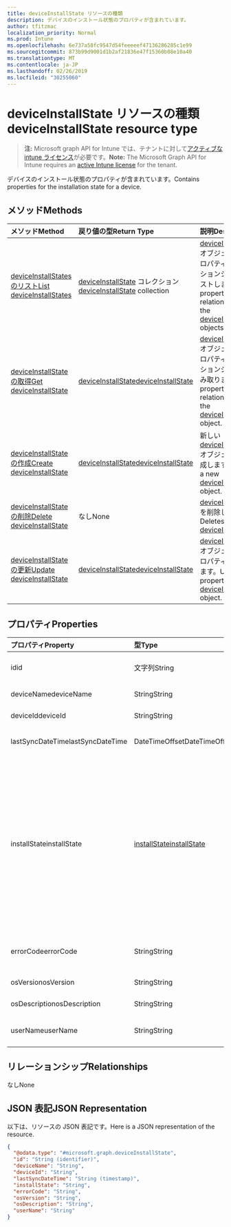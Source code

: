 ```yaml
---
title: deviceInstallState リソースの種類
description: デバイスのインストール状態のプロパティが含まれています。
author: tfitzmac
localization_priority: Normal
ms.prod: Intune
ms.openlocfilehash: 6e737a58fc9547d54feeeeef47136286285c1e99
ms.sourcegitcommit: 873b99d9001d1b2af21836e47f15360b08e10a40
ms.translationtype: MT
ms.contentlocale: ja-JP
ms.lasthandoff: 02/26/2019
ms.locfileid: "30255060"
---
```

# <a name="deviceinstallstate-resource-type"></a><span data-ttu-id="5d9bf-103">deviceInstallState リソースの種類</span><span class="sxs-lookup"><span data-stu-id="5d9bf-103">deviceInstallState resource type</span></span>

> <span data-ttu-id="5d9bf-104">**注:** Microsoft graph API for Intune では、テナントに対して[アクティブな intune ライセンス](https://go.microsoft.com/fwlink/?linkid=839381)が必要です。</span><span class="sxs-lookup"><span data-stu-id="5d9bf-104">**Note:** The Microsoft Graph API for Intune requires an [active Intune license](https://go.microsoft.com/fwlink/?linkid=839381) for the tenant.</span></span>

<span data-ttu-id="5d9bf-105">デバイスのインストール状態のプロパティが含まれています。</span><span class="sxs-lookup"><span data-stu-id="5d9bf-105">Contains properties for the installation state for a device.</span></span>

## <a name="methods"></a><span data-ttu-id="5d9bf-106">メソッド</span><span class="sxs-lookup"><span data-stu-id="5d9bf-106">Methods</span></span>
|<span data-ttu-id="5d9bf-107">メソッド</span><span class="sxs-lookup"><span data-stu-id="5d9bf-107">Method</span></span>|<span data-ttu-id="5d9bf-108">戻り値の型</span><span class="sxs-lookup"><span data-stu-id="5d9bf-108">Return Type</span></span>|<span data-ttu-id="5d9bf-109">説明</span><span class="sxs-lookup"><span data-stu-id="5d9bf-109">Description</span></span>|
|:---|:---|:---|
|[<span data-ttu-id="5d9bf-110">deviceInstallStates のリスト</span><span class="sxs-lookup"><span data-stu-id="5d9bf-110">List deviceInstallStates</span></span>](../api/intune-books-deviceinstallstate-list.md)|<span data-ttu-id="5d9bf-111">[deviceInstallState](../resources/intune-books-deviceinstallstate.md) コレクション</span><span class="sxs-lookup"><span data-stu-id="5d9bf-111">[deviceInstallState](../resources/intune-books-deviceinstallstate.md) collection</span></span>|<span data-ttu-id="5d9bf-112">[deviceInstallState](../resources/intune-books-deviceinstallstate.md) オブジェクトのプロパティとリレーションシップをリストします。</span><span class="sxs-lookup"><span data-stu-id="5d9bf-112">List properties and relationships of the [deviceInstallState](../resources/intune-books-deviceinstallstate.md) objects.</span></span>|
|[<span data-ttu-id="5d9bf-113">deviceInstallState の取得</span><span class="sxs-lookup"><span data-stu-id="5d9bf-113">Get deviceInstallState</span></span>](../api/intune-books-deviceinstallstate-get.md)|[<span data-ttu-id="5d9bf-114">deviceInstallState</span><span class="sxs-lookup"><span data-stu-id="5d9bf-114">deviceInstallState</span></span>](../resources/intune-books-deviceinstallstate.md)|<span data-ttu-id="5d9bf-115">[deviceInstallState](../resources/intune-books-deviceinstallstate.md) オブジェクトのプロパティとリレーションシップを読み取ります。</span><span class="sxs-lookup"><span data-stu-id="5d9bf-115">Read properties and relationships of the [deviceInstallState](../resources/intune-books-deviceinstallstate.md) object.</span></span>|
|[<span data-ttu-id="5d9bf-116">deviceInstallState の作成</span><span class="sxs-lookup"><span data-stu-id="5d9bf-116">Create deviceInstallState</span></span>](../api/intune-books-deviceinstallstate-create.md)|[<span data-ttu-id="5d9bf-117">deviceInstallState</span><span class="sxs-lookup"><span data-stu-id="5d9bf-117">deviceInstallState</span></span>](../resources/intune-books-deviceinstallstate.md)|<span data-ttu-id="5d9bf-118">新しい [deviceInstallState](../resources/intune-books-deviceinstallstate.md) オブジェクトを作成します。</span><span class="sxs-lookup"><span data-stu-id="5d9bf-118">Create a new [deviceInstallState](../resources/intune-books-deviceinstallstate.md) object.</span></span>|
|[<span data-ttu-id="5d9bf-119">deviceInstallState の削除</span><span class="sxs-lookup"><span data-stu-id="5d9bf-119">Delete deviceInstallState</span></span>](../api/intune-books-deviceinstallstate-delete.md)|<span data-ttu-id="5d9bf-120">なし</span><span class="sxs-lookup"><span data-stu-id="5d9bf-120">None</span></span>|<span data-ttu-id="5d9bf-121">[deviceInstallState](../resources/intune-books-deviceinstallstate.md) を削除します。</span><span class="sxs-lookup"><span data-stu-id="5d9bf-121">Deletes a [deviceInstallState](../resources/intune-books-deviceinstallstate.md).</span></span>|
|[<span data-ttu-id="5d9bf-122">deviceInstallState の更新</span><span class="sxs-lookup"><span data-stu-id="5d9bf-122">Update deviceInstallState</span></span>](../api/intune-books-deviceinstallstate-update.md)|[<span data-ttu-id="5d9bf-123">deviceInstallState</span><span class="sxs-lookup"><span data-stu-id="5d9bf-123">deviceInstallState</span></span>](../resources/intune-books-deviceinstallstate.md)|<span data-ttu-id="5d9bf-124">[deviceInstallState](../resources/intune-books-deviceinstallstate.md) オブジェクトのプロパティを更新します。</span><span class="sxs-lookup"><span data-stu-id="5d9bf-124">Update the properties of a [deviceInstallState](../resources/intune-books-deviceinstallstate.md) object.</span></span>|

## <a name="properties"></a><span data-ttu-id="5d9bf-125">プロパティ</span><span class="sxs-lookup"><span data-stu-id="5d9bf-125">Properties</span></span>
|<span data-ttu-id="5d9bf-126">プロパティ</span><span class="sxs-lookup"><span data-stu-id="5d9bf-126">Property</span></span>|<span data-ttu-id="5d9bf-127">型</span><span class="sxs-lookup"><span data-stu-id="5d9bf-127">Type</span></span>|<span data-ttu-id="5d9bf-128">説明</span><span class="sxs-lookup"><span data-stu-id="5d9bf-128">Description</span></span>|
|:---|:---|:---|
|<span data-ttu-id="5d9bf-129">id</span><span class="sxs-lookup"><span data-stu-id="5d9bf-129">id</span></span>|<span data-ttu-id="5d9bf-130">文字列</span><span class="sxs-lookup"><span data-stu-id="5d9bf-130">String</span></span>|<span data-ttu-id="5d9bf-131">エンティティのキー。</span><span class="sxs-lookup"><span data-stu-id="5d9bf-131">Key of the entity.</span></span>|
|<span data-ttu-id="5d9bf-132">deviceName</span><span class="sxs-lookup"><span data-stu-id="5d9bf-132">deviceName</span></span>|<span data-ttu-id="5d9bf-133">String</span><span class="sxs-lookup"><span data-stu-id="5d9bf-133">String</span></span>|<span data-ttu-id="5d9bf-134">デバイス名。</span><span class="sxs-lookup"><span data-stu-id="5d9bf-134">Device name.</span></span>|
|<span data-ttu-id="5d9bf-135">deviceId</span><span class="sxs-lookup"><span data-stu-id="5d9bf-135">deviceId</span></span>|<span data-ttu-id="5d9bf-136">String</span><span class="sxs-lookup"><span data-stu-id="5d9bf-136">String</span></span>|<span data-ttu-id="5d9bf-137">デバイス ID。</span><span class="sxs-lookup"><span data-stu-id="5d9bf-137">Device Id.</span></span>|
|<span data-ttu-id="5d9bf-138">lastSyncDateTime</span><span class="sxs-lookup"><span data-stu-id="5d9bf-138">lastSyncDateTime</span></span>|<span data-ttu-id="5d9bf-139">DateTimeOffset</span><span class="sxs-lookup"><span data-stu-id="5d9bf-139">DateTimeOffset</span></span>|<span data-ttu-id="5d9bf-140">最後の同期日時。</span><span class="sxs-lookup"><span data-stu-id="5d9bf-140">Last sync date and time.</span></span>|
|<span data-ttu-id="5d9bf-141">installState</span><span class="sxs-lookup"><span data-stu-id="5d9bf-141">installState</span></span>|[<span data-ttu-id="5d9bf-142">installState</span><span class="sxs-lookup"><span data-stu-id="5d9bf-142">installState</span></span>](../resources/intune-books-installstate.md)|<span data-ttu-id="5d9bf-143">電子ブックのインストールの状態。</span><span class="sxs-lookup"><span data-stu-id="5d9bf-143">The install state of the eBook.</span></span> <span data-ttu-id="5d9bf-144">可能な値は、`notApplicable`、`installed`、`failed`、`notInstalled`、`uninstallFailed`、`unknown` です。</span><span class="sxs-lookup"><span data-stu-id="5d9bf-144">Possible values are: `notApplicable`, `installed`, `failed`, `notInstalled`, `uninstallFailed`, `unknown`.</span></span>|
|<span data-ttu-id="5d9bf-145">errorCode</span><span class="sxs-lookup"><span data-stu-id="5d9bf-145">errorCode</span></span>|<span data-ttu-id="5d9bf-146">String</span><span class="sxs-lookup"><span data-stu-id="5d9bf-146">String</span></span>|<span data-ttu-id="5d9bf-147">インストール失敗のエラー コード。</span><span class="sxs-lookup"><span data-stu-id="5d9bf-147">The error code for install failures.</span></span>|
|<span data-ttu-id="5d9bf-148">osVersion</span><span class="sxs-lookup"><span data-stu-id="5d9bf-148">osVersion</span></span>|<span data-ttu-id="5d9bf-149">String</span><span class="sxs-lookup"><span data-stu-id="5d9bf-149">String</span></span>|<span data-ttu-id="5d9bf-150">OS バージョン。</span><span class="sxs-lookup"><span data-stu-id="5d9bf-150">OS Version.</span></span>|
|<span data-ttu-id="5d9bf-151">osDescription</span><span class="sxs-lookup"><span data-stu-id="5d9bf-151">osDescription</span></span>|<span data-ttu-id="5d9bf-152">String</span><span class="sxs-lookup"><span data-stu-id="5d9bf-152">String</span></span>|<span data-ttu-id="5d9bf-153">OS の説明。</span><span class="sxs-lookup"><span data-stu-id="5d9bf-153">OS Description.</span></span>|
|<span data-ttu-id="5d9bf-154">userName</span><span class="sxs-lookup"><span data-stu-id="5d9bf-154">userName</span></span>|<span data-ttu-id="5d9bf-155">String</span><span class="sxs-lookup"><span data-stu-id="5d9bf-155">String</span></span>|<span data-ttu-id="5d9bf-156">デバイスのユーザー名です。</span><span class="sxs-lookup"><span data-stu-id="5d9bf-156">Device User Name.</span></span>|

## <a name="relationships"></a><span data-ttu-id="5d9bf-157">リレーションシップ</span><span class="sxs-lookup"><span data-stu-id="5d9bf-157">Relationships</span></span>
<span data-ttu-id="5d9bf-158">なし</span><span class="sxs-lookup"><span data-stu-id="5d9bf-158">None</span></span>

## <a name="json-representation"></a><span data-ttu-id="5d9bf-159">JSON 表記</span><span class="sxs-lookup"><span data-stu-id="5d9bf-159">JSON Representation</span></span>
<span data-ttu-id="5d9bf-160">以下は、リソースの JSON 表記です。</span><span class="sxs-lookup"><span data-stu-id="5d9bf-160">Here is a JSON representation of the resource.</span></span>
<!-- {
  "blockType": "resource",
  "keyProperty": "id",
  "@odata.type": "microsoft.graph.deviceInstallState"
}
-->
``` json
{
  "@odata.type": "#microsoft.graph.deviceInstallState",
  "id": "String (identifier)",
  "deviceName": "String",
  "deviceId": "String",
  "lastSyncDateTime": "String (timestamp)",
  "installState": "String",
  "errorCode": "String",
  "osVersion": "String",
  "osDescription": "String",
  "userName": "String"
}
```



